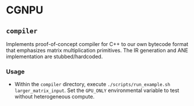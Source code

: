 # CGNPU

## `compiler`
Implements proof-of-concept compiler for C++ to our own bytecode format that emphasizes matrix multiplication primitives. The IR generation and ANE implementation are stubbed/hardcoded.

### Usage
- Within the `compiler` directory, execute `./scripts/run_example.sh larger_matrix_input`. Set the `GPU_ONLY` environmental variable to test without heterogeneous compute.